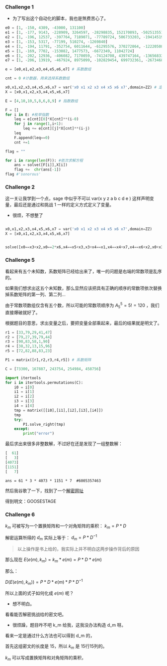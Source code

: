 ### Challenge 1

- 为了写出这个自动化的脚本，我也是煞费苦心了。

```python
e0 = [1, -150, 4389, -43000, 131100]
e1 = [1, -177, 9143, -228909, 3264597, -28298835, 152170893, -502513551, 974729862, -995312448, 396179424]
e2 = [1, -196, 12537, -397764, 7189071, -77789724, 506733203, -1941451916, 4165661988, -4501832400, 1841875200]
e3 = [1, -153, 5317, -77199, 510274, -1269840]
e4 = [1, -194, 11791, -352754, 6011644, -61295576, 370272864, -1222050816, 1696757760]
e5 = [1, -169, 7702, -153082, 1477573, -6672349, 11042724]
e6 = [1, -202, 12936, -406082, 7170059, -74124708, 439747164, -1365683328, 1701311040]
e7 = [1, -206, 13919, -467924, 8975099, -102829454, 699732361, -2673468816, 4956440220, -2888395200]

e = [e0,e1,e2,e3,e4,e5,e6,e7] # 系数数组

cnt = 0 #计数器，用来选择系数数组

x0,x1,x2,x3,x4,x5,x6,x7 = var('x0 x1 x2 x3 x4 x5 x6 x7',domain=ZZ) # 定义变量
X = [x0,x1,x2,x3,x4,x5,x6,x7]

E = [4,10,10,5,8,6,8,9] # 指数数组

F = []
for i in E: #枚举指数
    leq = e[cnt][0]*X[cnt]**(i-0)
    for j in range(1,i+1):
        leq += e[cnt][j]*X[cnt]**(i-j)
    leq
    F.append(leq==0)
    cnt +=1

flag = ""

for i in range(len(F)): #依次求解方程
    ans = solve([F[i]],X[i])
    flag +=  chr(ans[-1])
flag #'sonorous'

```

### Challenge 2

这一关让我学到一个点，sage 中似乎不可以 var(x y z a b c d e ) 这样声明变量，最后还是通过和挑战 1 一样的定义方式定义了变量。

- 很烦，不想整了

```python

x0,x1,x2,x3,x4,x5,x6,x7 = var('x0 x1 x2 x3 x4 x5 x6 x7',domain=ZZ)
X = [x0,x1,x2,x3,x4,x5,x6,x7]


solve([x0==x3+x2,x0==2*x6,x4==x5+x3,x3+x4==x1,x4==x4+x7,x4==x6+x2,x0+x3+x2==2*x0,x4+x5==x0+2*x6],(x0,x1,x2,x3,x4,x5,x6,x7))

```

### Challenge 5

看起来有五个未知数，系数矩阵已经给出来了，唯一的问题是右端的常数项是乱序的。

如果我们想求出这五个未知数，那么显然应该把具有正确的顺序的常数项依次替换掉系数矩阵的第一列、第二列...

由于常数项数组仅含有五个数，所以可能的常数项顺序为 $A_5^5=5!=120$ ，我们直接爆破就好了。

根据题目的意思，求出变量之后，要把变量全部乘起来，最后的结果就是明文了。

```python
r1 = [33,79,29,41,47]
r2 = [79,27,39,79,44]
r3 = [90,83,58,1,90]
r4 = [38,32,13,15,96]
r5 = [72,82,88,83,23]

P1 = matrix([r1,r2,r3,r4,r5]) # 系数矩阵

C = [73300, 167887, 243754, 254984, 458756]

import itertools
for i in itertools.permutations(C):
    i0 = i[0]
    i1 = i[1]
    i2 = i[2]
    i3 = i[3]
    i4 = i[4]
    tmp = matrix([[i0],[i1],[i2],[i3],[i4]])
    tmp
    try:
        P1.solve_right(tmp)
    except:
        print("error")
```

最后求出来很多非整数解，不过好在还是发现了一组整数解：

```python
[  61]
[   3]
[4073]
[1151]
[   7]

```

```
ans = 61 * 3 * 4073 * 1151 * 7  #6005357463
```

然后我谷歌了一下，找到了一个[解密网址](https://www.dcode.fr/leet-speak-1337)

得到明文：GOOSESTAGE

### Challenge 6

$k_m$ 可被写为一个置换矩阵和一个对角矩阵的乘积：
$k_m=P*D$

解密运算所得的 $d_m$ 实际上等于：
$d_m=P*D^{-1}$

> 以上操作是书上给的，我实际上并不明白这两步操作背后的原因

那么现在 $E(e(m),k_m)=k_m*e(m)=P*D*e(m)$

那么：

$D(E(e(m),k_m))=P*D*e(m)*P*D^{-1}$

所以上面的式子如何化成 $e(m)$ 呢？

- 想不明白。

看看能否解密挑战给的密文吧。

- 很烦躁，题目咋不吧 k_m 给我，这我没办法构造 d_m 呀。

看来一定是通过什么方法也可以得到 d_m 的，

首先这组密文的长度是 15，所以 $k_m$ 是 15行15列的。

$k_m$ 可以写成置换矩阵和对角矩阵的乘积，